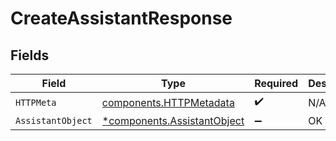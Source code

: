 # CreateAssistantResponse


## Fields

| Field                                                                     | Type                                                                      | Required                                                                  | Description                                                               |
| ------------------------------------------------------------------------- | ------------------------------------------------------------------------- | ------------------------------------------------------------------------- | ------------------------------------------------------------------------- |
| `HTTPMeta`                                                                | [components.HTTPMetadata](../../models/components/httpmetadata.md)        | :heavy_check_mark:                                                        | N/A                                                                       |
| `AssistantObject`                                                         | [*components.AssistantObject](../../models/components/assistantobject.md) | :heavy_minus_sign:                                                        | OK                                                                        |